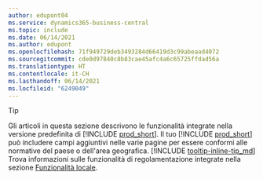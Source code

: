 ```yaml
---
author: edupont04
ms.service: dynamics365-business-central
ms.topic: include
ms.date: 06/14/2021
ms.author: edupont
ms.openlocfilehash: 71f949729deb3493284d66419d3c99abeaad4072
ms.sourcegitcommit: cde0d97840c8b83cae45afc4a6c65725ffdad56a
ms.translationtype: HT
ms.contentlocale: it-CH
ms.lasthandoff: 06/14/2021
ms.locfileid: "6249049"
---
```

> [!TIP]
> Gli articoli in questa sezione descrivono le funzionalità integrate nella versione predefinita di [!INCLUDE [prod_short](prod_short.md)]. Il tuo [!INCLUDE [prod_short](prod_short.md)] può includere campi aggiuntivi nelle varie pagine per essere conformi alle normative del paese o dell'area geografica. [!INCLUDE [tooltip-inline-tip_md](tooltip-inline-tip_md.md)] Trova informazioni sulle funzionalità di regolamentazione integrate nella sezione [Funzionalità locale](../about-localization.md).